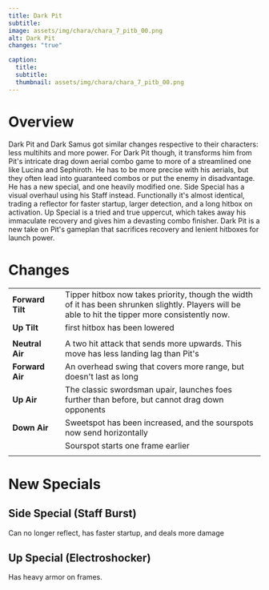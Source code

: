 ```yaml
---
title: Dark Pit
subtitle: 
image: assets/img/chara/chara_7_pitb_00.png
alt: Dark Pit
changes: "true"

caption:
  title:
  subtitle: 
  thumbnail: assets/img/chara/chara_7_pitb_00.png
---
```


# Overview 

Dark Pit and Dark Samus got similar changes respective to their characters: less multihits and more power. For Dark Pit though, it transforms him from Pit's intricate drag down aerial combo game to more of a streamlined one like Lucina and Sephiroth. He has to be more precise with his aerials, but they often lead into guaranteed combos or put the enemy in disadvantage. He has a new special, and one heavily modified one. Side Special has a visual overhaul using his Staff instead. Functionally it's almost identical, trading a reflector for faster startup, larger detection, and a long hitbox on activation. Up Special is a tried and true uppercut, which takes away his immaculate recovery and gives him a devasting combo finisher. Dark Pit is a new take on Pit's gameplan that sacrifices recovery and lenient hitboxes for launch power.


# Changes

| |  |  |
| :----------- | :-----: | ----------- |
| **Forward Tilt** | | Tipper hitbox now takes priority, though the width of it has been shrunken slightly. Players will be able to hit the tipper more consistently now. |
| **Up Tilt** | | first hitbox has been lowered |
|  |  |  |
| **Neutral Air** | | A two hit attack that sends more upwards. This move has less landing lag than Pit's |
| **Forward Air** | | An overhead swing that covers more range, but doesn't last as long |
| **Up Air** | | The classic swordsman upair, launches foes further than before, but cannot drag down opponents |
| **Down Air** | | Sweetspot has been increased, and the sourspots now send horizontally  |
|  | | Sourspot starts one frame earlier |
|  | | |

# New Specials

## Side Special (Staff Burst)

Can no longer reflect, has faster startup, and deals more damage 

## Up Special (Electroshocker)

Has heavy armor on frames.
